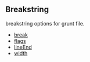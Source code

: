 ## Breakstring

breakstring options for grunt file.

* [break](break/)
* [flags](flags/)
* [lineEnd](lineend/)
* [width](width/)